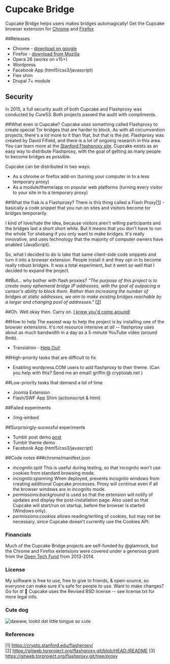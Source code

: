 Cupcake Bridge
===========

Cupcake Bridge helps users makes bridges automagically!
Get the Cupcake browser extension for [Chrome](https://chrome.google.com/webstore/detail/cupcake/dajjbehmbnbppjkcnpdkaniapgdppdnc) and [Firefox](https://addons.mozilla.org/en-us/firefox/addon/cupcakebridge/)

##Releases
* Chrome - [download on google](https://chrome.google.com/webstore/detail/cupcake/dajjbehmbnbppjkcnpdkaniapgdppdnc)
* Firefox - [download from Mozilla](https://addons.mozilla.org/en-us/firefox/addon/cupcakebridge/)
* Opera 26 (works on v15+)
* Wordpress
* Facebook App (html5/css3/javascript)
* Flex shim
* Drupal 7+ module

## Security
In 2015, a full security audit of both Cupcake and Flashproxy was conducted by Cure53.  Both projects passed the audit with compliments.

##What even is Cupcake?
Cupcake uses something called Flashproxy to create special Tor bridges that are harder to block. As with all circumvention projects, there's a *lot* more to it than that, but that is the jist. Flashproxy was created by David Fifield, and there is a lot of ongoing research in this area.  You can learn more at the <a href="http://crypto.stanford.edu/flashproxy">Stanford Flashproxy site</a>.  Cupcake exists as an easy way to distribute Flashproxy, with the goal of getting as many people to become bridges as possible.

Cupcake can be distributed in two ways:
* As a chrome or firefox add-on (turning your computer in to a less temporary proxy)
* As a module/theme/app on popular web platforms (turning every visitor to your site in to a temporary proxy)

##What the frak is a Flashproxy?
There is this thing called a Flash Proxy[[1](https://crypto.stanford.edu/flashproxy/)] - basically a code snippet that you run on sites and visitors become tor bridges temporarily.

I kind of love/hate the idea, because visitors aren't willing participants and the bridges last a short short while. But it means that you don't have to run the whole Tor shebang if you only want to make bridges. It's really innovative, and uses technology that the majority of computer owners have enabled (JavaScript).

So, what I decided to do is take that same client-side code snippets and turn it into a browser extension. People install it and they opt-in to become really robust bridges. It was a total experiment, but it went so well that I decided to expand the project.

##But... why bother with flash proxies?
*"The purpose of this project is to create many ephemeral bridge IP
addresses, with the goal of outpacing a censor's ability to block them.
Rather than increasing the number of bridges at static addresses, we aim
to make existing bridges reachable by a larger and changing pool of
addresses."* [[2](https://gitweb.torproject.org/flashproxy.git/blob/HEAD:/README)]

##Oh. Well okay then. Carry on.
[I knew you'd come around!](https://www.youtube.com/watch?v=HrlSkcHQnwI)

##How to help
The easiest way to help the project is by installing one of the browser extensions.  It's not resource intensive at *all* -- flashproxy uses about as much bandwidth in a day as a 5-minute YouTube video (around 6mb).

* Translation - [Help Out!](https://www.transifex.com/projects/p/cupcake/)

##High-priority tasks that are difficult to fix
* Enabling wordpress.COM users to add flashproxy to their theme. (Can you help with this? Send me an email! griffin @ cryptolab.net )

##Low-priority tasks that demand a lot of time
* Joomla Extension
* Flash/SWF App Shim (actionscript & html)

##Failed experiments
* /img-embed

##Surprisingly-sucessful experiments
* Tumblr post demo [post](http://newhopegriffin.tumblr.com/post/47018950850/le-demo)
* Tumblr theme demo
* Facebook App (html5/css3/javascript)

##Code notes
###chrome/manifest.json
- *incognito:split* This is useful during testing, so that incognito won't use cookies from standard browsing mode.  
- *incognito:spanning* When deployed, prevents incognito windows from creating additional Cupcake processes. Proxy will continue even if all the browser windows are in incognito mode.  
- *permissions:background* is used so that the extension will notify of updates and display the post-installation page. Also used so that Cupcake will start/run on startup, before the browser is started (Windows only).
- *permissions:cookies* allows reading/writing of cookies, but may not be necessary, since Cupcake doesn't currently use the Cookies API.  

### Financials
Much of the Cupcake Bridge projects are self-funded by @glamrock, but the Chrome and Firefox extensions were covered under a generous grant from the [Open Tech Fund](https://www.opentech.fund/project/cupcake-bridge) from 2013-2014.

### License
My software is free to use, free to give to friends, & open-source, so everyone can make sure it's safe for people to use. Want to make changes? Go for it! :dog: Cupcake uses the Revised BSD license -- see license.txt for more legal info.

### Cute dog
![dawww, lookit dat little tongue so cute](http://i.imgur.com/JYO9P6j.jpg)

### References
[1] https://crypto.stanford.edu/flashproxy/  
[2] https://gitweb.torproject.org/flashproxy.git/blob/HEAD:/README
[3] https://gitweb.torproject.org/flashproxy.git/tree/proxy
